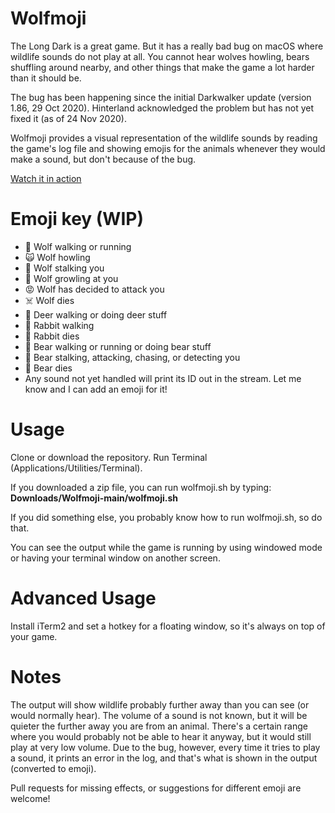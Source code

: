 # Wolfmoji
The Long Dark is a great game. But it has a really bad bug on macOS where wildlife sounds do not play at all. You cannot hear wolves howling, bears shuffling around nearby, and other things that make the game a lot harder than it should be.

The bug has been happening since the initial Darkwalker update (version 1.86, 29 Oct 2020). Hinterland acknowledged the problem but has not yet fixed it (as of 24 Nov 2020).

Wolfmoji provides a visual representation of the wildlife sounds by reading the game's log file and showing emojis for the animals whenever they would make a sound, but don't because of the bug.

[Watch it in action](https://youtu.be/0YHAjnvdTAg "I ruined an ear wrap just for you!")

# Emoji key (WIP)

- 🐺 Wolf walking or running
- 🙀 Wolf howling
- 🤡 Wolf stalking you
- 🤬 Wolf growling at you
- 😡 Wolf has decided to attack you
- ☠️ Wolf dies
- 🦌 Deer walking or doing deer stuff
- 🐇 Rabbit walking
- 💩 Rabbit dies
- 🐻 Bear walking or running or doing bear stuff
- 🧸 Bear stalking, attacking, chasing, or detecting you
- 🥶 Bear dies
- Any sound not yet handled will print its ID out in the stream. Let me know and I can add an emoji for it!

# Usage 
Clone or download the repository. Run Terminal (Applications/Utilities/Terminal). 

If you downloaded a zip file, you can run wolfmoji.sh by typing:
**Downloads/Wolfmoji-main/wolfmoji.sh**

If you did something else, you probably know how to run wolfmoji.sh, so do that.

You can see the output while the game is running by using windowed mode or having your terminal window on another screen.

# Advanced Usage
Install iTerm2 and set a hotkey for a floating window, so it's always on top of your game.

# Notes
The output will show wildlife probably further away than you can see (or would normally hear). The volume of a sound is not known, but it will be quieter the further away you are from an animal. There's a certain range where you would probably not be able to hear it anyway, but it would still play at very low volume. Due to the bug, however, every time it tries to play a sound, it prints an error in the log, and that's what is shown in the output (converted to emoji).

Pull requests for missing effects, or suggestions for different emoji are welcome!
